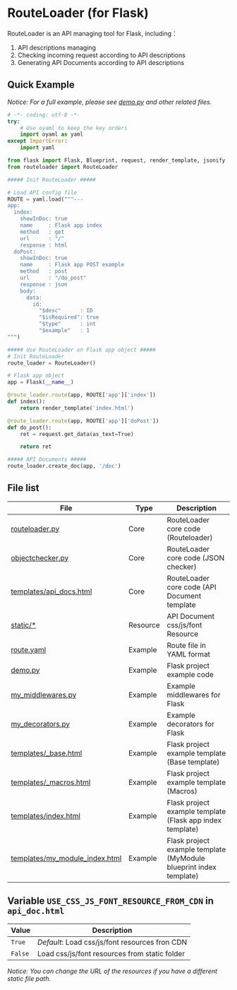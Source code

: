 # RouteLoader (for Flask)

RouteLoader is an API managing tool for Flask, including：
1. API descriptions managing
2. Checking incoming request according to API descriptions
3. Generating API Documents according to API descriptions



## Quick Example

*Notice: For a full example, please see [demo.py](demo.py) and other related files.*

```python
# -*- coding: utf-8 -*-
try:
    # Use oyaml to keep the key orders
    import oyaml as yaml
except ImportError:
    import yaml

from flask import Flask, Blueprint, request, render_template, jsonify
from routeloader import RouteLoader

##### Init RouteLoader #####

# Load API config file
ROUTE = yaml.load("""---
app:
  index:
    showInDoc: true
    name     : Flask app index
    method   : get
    url      : "/"
    response : html
  doPost:
    showInDoc: true
    name     : Flask app POST example
    method   : post
    url      : "/do_post"
    response : json
    body:
      data:
        id:
          "$desc"      : ID
          "$isRequired": true
          "$type"      : int
          "$example"   : 1
""")

##### Use RouteLoader on Flask app object #####
# Init RouteLoader
route_loader = RouteLoader()

# Flask app object
app = Flask(__name__)

@route_loader.route(app, ROUTE['app']['index'])
def index():
    return render_template('index.html')

@route_loader.route(app, ROUTE['app']['doPost'])
def do_post():
    ret = request.get_data(as_text=True)

    return ret

##### API Documents #####
route_loader.create_doc(app, '/doc')
```



## File list

|                               File                               |   Type   |                            Description                             |
|------------------------------------------------------------------|----------|--------------------------------------------------------------------|
| [routeloader.py](routeloader.py)                                 | Core     | RouteLoader core code (Routeloader)                                |
| [objectchecker.py](objectchecker.py)                             | Core     | RouteLoader core code (JSON checker)                               |
| [templates/api_docs.html](templates/api_docs.html)               | Core     | RouteLoader core code (API Document template                       |
| [static/\*](static)                                              | Resource | API Document css/js/font Resource                                  |
| [route.yaml](route.yaml)                                         | Example  | Route file in YAML format                                          |
| [demo.py](demo.py)                                               | Example  | Flask project example code                                         |
| [my_middlewares.py](my_middlewares.py)                           | Example  | Example middlewares for Flask                                      |
| [my_decorators.py](my_decorators.py)                             | Example  | Example decorators for Flask                                       |
| [templates/\_base.html](templates/_base.html)                    | Example  | Flask project example template (Base template)                     |
| [templates/\_macros.html](templates/_macros.html)                | Example  | Flask project example template (Macros)                            |
| [templates/index.html](templates/index.html)                     | Example  | Flask project example template (Flask app index template)          |
| [templates/my_module_index.html](templates/my_module_index.html) | Example  | Flask project example template (MyModule blueprint index template) |



## Variable `USE_CSS_JS_FONT_RESOURCE_FROM_CDN` in `api_doc.html`

|  Value  |                  Description                   |
|---------|------------------------------------------------|
| `True`  | *Default*: Load css/js/font resources fron CDN |
| `False` | Load css/js/font resources from static folder  |

*Notice: You can change the URL of the resources if you have a different static file path.*